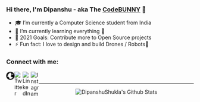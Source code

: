 ### Hi there, I'm Dipanshu - aka The [CodeBUNNY](https://dipanshushukla.github.io/) 👋

- 🎓 I’m currently a Computer Science student from India
- 🌱 I’m currently learning everything 🤣
- 🥅 2021 Goals: Contribute more to Open Source projects
- ⚡ Fun fact: I love to design and build Drones / Robots🤖

### Connect with me:
[<img align="left" alt="CodeBUNNY" width="22px" src="https://raw.githubusercontent.com/iconic/open-iconic/master/svg/globe.svg" />](https://dipanshushukla.github.io/)
[<img align="left" alt="Twitter" width="22px" src="https://cdn.jsdelivr.net/npm/simple-icons@v3/icons/twitter.svg" />](https://twitter.com/DipanshuShukla5)
[<img align="left" alt="LinkedIn" width="22px" src="https://cdn.jsdelivr.net/npm/simple-icons@v3/icons/linkedin.svg" />](https://www.linkedin.com/in/dipanshu-shukla-655589195/)
[<img align="left" alt="Instagram" width="22px" src="https://cdn.jsdelivr.net/npm/simple-icons@v3/icons/instagram.svg" />](https://www.instagram.com/just_dipanshu/)

<BR>

---

<p align="center">
<img align="centre" alt="DipanshuShukla's Github Stats" src="https://github-readme-stats.vercel.app/api?username=DipanshuShukla&show_icons=true&hide_border=false&hide=prs" />
</p>
